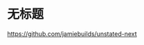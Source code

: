# 无标题

<!--
ID: 488e4317-27c2-47bd-95f4-8b7d0b528920
Status: draft
Date: 2020-05-28T14:09:32
Modified: 2020-05-28T14:09:32
wp_id: 1190
-->

https://github.com/jamiebuilds/unstated-next